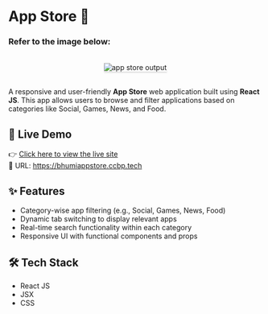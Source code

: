 # App Store 📱

### Refer to the image below:

<br/>
<div style="text-align: center;">
    <img src="https://assets.ccbp.in/frontend/content/react-js/app-store-output.gif" alt="app store output" style="max-width:90%;box-shadow:0 2.8px 2.2px rgba(0, 0, 0, 0.12)">
</div>
<br/>

A responsive and user-friendly **App Store** web application built using **React JS**. This app allows users to browse and filter applications based on categories like Social, Games, News, and Food.

## 🚀 Live Demo

👉 [Click here to view the live site](https://bhumiappstore.ccbp.tech)  
🔗 URL: https://bhumiappstore.ccbp.tech

## ✨ Features

- Category-wise app filtering (e.g., Social, Games, News, Food)  
- Dynamic tab switching to display relevant apps  
- Real-time search functionality within each category  
- Responsive UI with functional components and props  

## 🛠️ Tech Stack

- React JS  
- JSX  
- CSS
